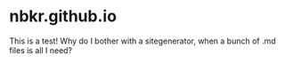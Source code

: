 # nbkr.github.io

This is a test! Why do I bother with a sitegenerator, when a bunch of .md files is all I need?
